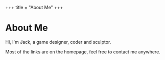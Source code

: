 +++
title = "About Me"
+++

# About Me

Hi, I'm Jack, a game designer, coder and sculptor.

Most of the links are on the homepage, feel free to contact me anywhere.